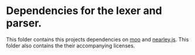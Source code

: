 # Dependencies for the lexer and parser.

This folder contains this projects dependencies on [moo](https://github.com/no-context/moo) and [nearley.js](https://nearley.js.org/). This folder also contains the their accompanying licenses.

